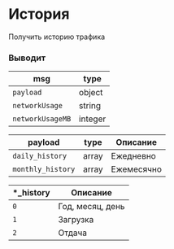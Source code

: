 # История

Получить историю трафика


### Выводит

| msg               | type
| ---               | ---
| `payload`         | object
| `networkUsage`    | string
| `networkUsageMB`  | integer


| payload           | type  | Описание
| ---               | ---   | ---
| `daily_history`   | array | Ежедневно
| `monthly_history` | array | Ежемесячно


| \*\_history   | Описание
| ---           | ---
| `0`           | Год, месяц, день
| `1`           | Загрузка
| `2`           | Отдача
